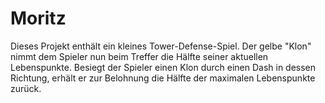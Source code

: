 # Moritz

Dieses Projekt enthält ein kleines Tower-Defense-Spiel.
Der gelbe "Klon" nimmt dem Spieler nun beim Treffer die
Hälfte seiner aktuellen Lebenspunkte.
Besiegt der Spieler einen Klon durch einen Dash in dessen
Richtung, erhält er zur Belohnung die Hälfte der maximalen
Lebenspunkte zurück.
